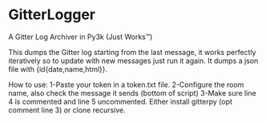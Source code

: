 # GitterLogger
A Gitter Log Archiver in Py3k (Just Works™)

This dumps the Gitter log starting from the last message, it works perfectly iteratively so to update with new messages just run it again. It dumps a json file with {id{date,name,html}}.

How to use:
1-Paste your token in a token.txt file.
2-Configure the room name, also check the message it sends (bottom of script)
3-Make sure line 4 is commented and line 5 uncommented. Either install gitterpy (opt comment line 3) or clone recursive.
